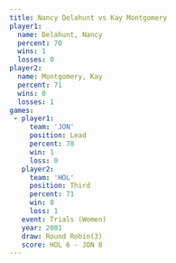 ```yaml
---
title: Nancy Delahunt vs Kay Montgomery
player1:               
  name: Delahunt, Nancy
  percent: 70          
  wins: 1              
  losses: 0            
player2:               
  name: Montgomery, Kay
  percent: 71          
  wins: 0              
  losses: 1            
games:
 - player1:        
     team: 'JON'   
     position: Lead
     percent: 70   
     win: 1        
     loss: 0       
   player2:         
     team: 'HOL'    
     position: Third
     percent: 71    
     win: 0         
     loss: 1        
   event: Trials (Women)
   year: 2001           
   draw: Round Robin(3) 
   score: HOL 6 - JON 8 
---
```

